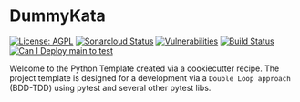 # DummyKata

[![License: AGPL](https://img.shields.io/badge/License-AGPL-blue.svg)](https://github.com/gotreasa/dummykata/blob/main/LICENSE)
[![Sonarcloud Status](https://sonarcloud.io/api/project_badges/measure?project=gotreasa_dummykata&metric=alert_status)](https://sonarcloud.io/dashboard?id=gotreasa_dummykata)
[![Vulnerabilities](https://sonarcloud.io/api/project_badges/measure?project=gotreasa_dummykata&metric=vulnerabilities)](https://sonarcloud.io/summary/new_code?id=gotreasa_dummykata)
[![Build Status](https://github.com/gotreasa/dummykata/actions/workflows/cicd.yml/badge.svg)](https://github.com/gotreasa/dummykata/actions/workflows/cicd.yml)
[![Can I Deploy main to test](https://gotreasa.pactflow.io/pacticipants/dummykata_app/branches/main/latest-version/can-i-deploy/to-environment/test/badge)](https://gotreasa.pactflow.io/hal-browser/browser.html#https://gotreasa.pactflow.io/pacticipants/dummykata_app/branches/main/latest-version/can-i-deploy/to-environment/test/badge)

Welcome to the Python Template created via a cookiecutter recipe. The project template is designed for a development via a `Double Loop approach` (BDD-TDD) using pytest and several other pytest libs.